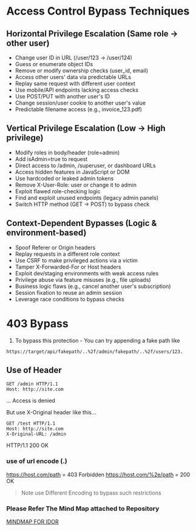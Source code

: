 # Access Control Bypass Techniques

## Horizontal Privilege Escalation (Same role → other user)

* Change user ID in URL (/user/123 → /user/124)
* Guess or enumerate object IDs
* Remove or modify ownership checks (user_id, email)
* Access other users' data via predictable URLs
* Replay same request with different user context
* Use mobile/API endpoints lacking access checks
* Use POST/PUT with another user's ID
* Change session/user cookie to another user's value
* Predictable filename access (e.g., invoice_123.pdf)

## Vertical Privilege Escalation (Low → High privilege)

* Modify roles in body/header (role=admin)
* Add isAdmin=true to request
* Direct access to /admin, /superuser, or dashboard URLs
* Access hidden features in JavaScript or DOM
* Use hardcoded or leaked admin tokens
* Remove X-User-Role: user or change it to admin
* Exploit flawed role-checking logic
* Find and exploit unused endpoints (legacy admin panels)
* Switch HTTP method (GET → POST) to bypass check

## Context-Dependent Bypasses (Logic & environment-based)
* Spoof Referer or Origin headers
* Replay requests in a different role context
* Use CSRF to make privileged actions via a victim
* Tamper X-Forwarded-For or Host headers
* Exploit dev/staging environments with weak access rules
* Privilege abuse via feature misuses (e.g., file uploads)
* Business logic flaws (e.g., cancel another user's subscription)
* Session fixation to reuse an admin session
* Leverage race conditions to bypass checks

# 403 Bypass
1. To bypass this protection - You can try appending a fake path like 
```
https://target/api/fakepath/..%2f/admin/fakepath/..%2f/users/123.
```
## Use of Header

```
GET /admin HTTP/1.1
Host: http://site.com
```
...
Access is denied

But use X-Original header like this...
```
GET /test HTTP/1.1
Host: http://site.com
X-Original-URL: /admin
```
HTTP/1.1 200 OK

### use of url encode (.)
https://host.com/path = 403 Forbidden
https://host.com/%2e/path = 200 OK
> Note use Different Encoding to bypass such restrictions



### Please Refer The Mind Map attached to Repository 
[MINDMAP FOR IDOR](https://github.com/ehpavan9x/Pavan-BugBounty-PlayBook/blob/main/Access%20Control%20Vulnerabilities/IDOR%20Techniques.png)
